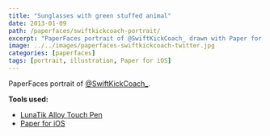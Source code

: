 ```yaml
---
title: "Sunglasses with green stuffed animal"
date: 2013-01-09
path: /paperfaces/swiftkickcoach-portrait/
excerpt: "PaperFaces portrait of @SwiftKickCoach_ drawn with Paper for iOS on an iPad."
image: ../../images/paperfaces-swiftkickcoach-twitter.jpg
categories: [paperfaces]
tags: [portrait, illustration, Paper for iOS]
---
```


PaperFaces portrait of [@SwiftKickCoach_](https://twitter.com/SwiftKickCoach_).

**Tools used:**

- [LunaTik Alloy Touch Pen](https://www.amazon.com/gp/product/B00821TR7G/ref=as_li_ss_tl?ie=UTF8&tag=mademist-20&linkCode=as2&camp=1789&creative=390957&creativeASIN=B00821TR7G)
- [Paper for iOS](https://paper.bywetransfer.com/)
